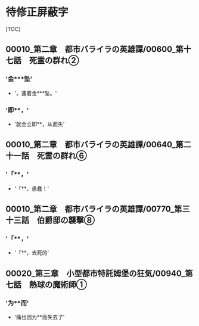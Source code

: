 # 待修正屏蔽字

[TOC]

## 00010_第二章　都市バライラの英雄譚/00600_第十七話　死霊の群れ②

### '金***坠'

- '，連着金***坠。'

### '即**，'

- '就会立即**，从而失'


## 00010_第二章　都市バライラの英雄譚/00640_第二十一話　死霊の群れ⑥

### '「**，'

- '「**，愚蠢！'


## 00010_第二章　都市バライラの英雄譚/00770_第三十三話　伯爵邸の襲撃⑧

### '「**，'

- '「**，去死的'


## 00020_第三章　小型都市特託姆堡の狂気/00940_第七話　熱球の魔術師①

### '为**而'

- '痛也因为**而失去了'
